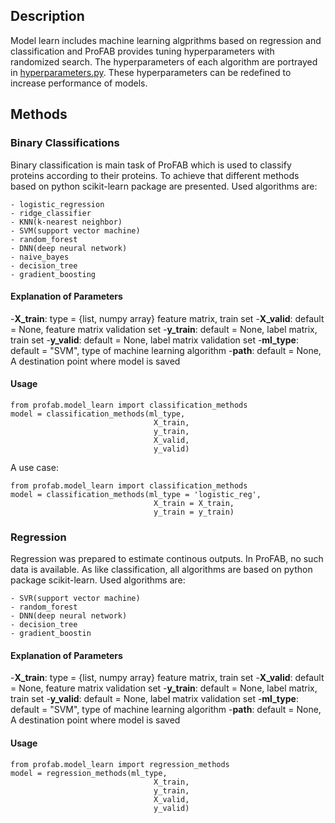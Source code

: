 ## Description

Model learn includes machine learning algprithms based on regression and classification and ProFAB provides tuning hyperparameters with randomized search. The hyperparameters of each algorithm are portrayed in [hyperparameters.py](hyperparameters.py). These hyperparameters can be redefined to increase performance of models.

## Methods

### Binary Classifications

Binary classification is main task of ProFAB which is used to classify proteins according to their proteins. To achieve that different methods based on python scikit-learn package are presented. Used algorithms are:

    - logistic_regression
    - ridge_classifier
    - KNN(k-nearest neighbor)
    - SVM(support vector machine)
    - random_forest
    - DNN(deep neural network)
    - naive_bayes
    - decision_tree
    - gradient_boosting

#### Explanation of Parameters

-**X_train**: type = {list, numpy array} feature matrix, train set
-**X_valid**: default = None, feature matrix validation set
-**y_train**: default = None, label matrix, train set
-**y_valid**: default = None, label matrix validation set
-**ml_type**: default = "SVM", type of machine learning algorithm
-**path**: default = None, A destination point where model is saved

#### Usage

```{python}
from profab.model_learn import classification_methods
model = classification_methods(ml_type,
                                X_train,
                                y_train,
                                X_valid,
                                y_valid)
```

A use case:
```{python}
from profab.model_learn import classification_methods
model = classification_methods(ml_type = 'logistic_reg',
                                X_train = X_train,
                                y_train = y_train)
```

### Regression

Regression was prepared to estimate continous outputs. In ProFAB, no such data is available. As like classification, all algorithms are based on python package scikit-learn. Used algorithms are:

    - SVR(support vector machine)
    - random_forest
    - DNN(deep neural network)
    - decision_tree
    - gradient_boostin

#### Explanation of Parameters

-**X_train**: type = {list, numpy array} feature matrix, train set
-**X_valid**: default = None, feature matrix validation set
-**y_train**: default = None, label matrix, train set
-**y_valid**: default = None, label matrix validation set
-**ml_type**: default = "SVM", type of machine learning algorithm
-**path**: default = None, A destination point where model is saved

#### Usage

```{python}
from profab.model_learn import regression_methods
model = regression_methods(ml_type,
                                X_train,
                                y_train,
                                X_valid,
                                y_valid)
```

